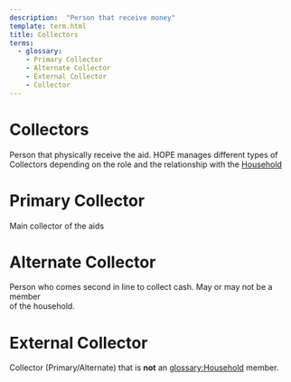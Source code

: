```yaml
---
description:  "Person that receive money"
template: term.html
title: Collectors
terms:
  - glossary:
    - Primary Collector
    - Alternate Collector
    - External Collector
    - Collector
---
```


# Collectors

Person that physically receive the aid. 
HOPE manages different types of Collectors depending on the role and the relationship with the [Household](hoousehold)

# Primary Collector

Main collector of the aids

# Alternate Collector

Person who comes second in line to collect cash. May or may not be a member  
of the household.

# External Collector

Collector (Primary/Alternate) that is **not** an <glossary:Household> member. 
